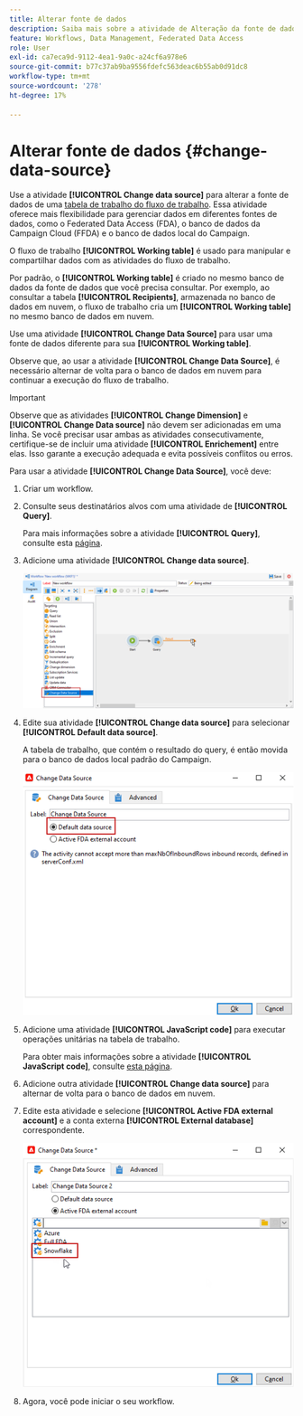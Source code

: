 ```yaml
---
title: Alterar fonte de dados
description: Saiba mais sobre a atividade de Alteração da fonte de dados
feature: Workflows, Data Management, Federated Data Access
role: User
exl-id: ca7eca9d-9112-4ea1-9a0c-a24cf6a978e6
source-git-commit: b77c37ab9ba9556fdefc563deac6b55ab0d91dc8
workflow-type: tm+mt
source-wordcount: '278'
ht-degree: 17%

---
```


# Alterar fonte de dados {#change-data-source}

Use a atividade **[!UICONTROL Change data source]** para alterar a fonte de dados de uma [tabela de trabalho do fluxo de trabalho](use-workflow-data.md#workflow-temporary-work-table). Essa atividade oferece mais flexibilidade para gerenciar dados em diferentes fontes de dados, como o Federated Data Access (FDA), o banco de dados da Campaign Cloud (FFDA) e o banco de dados local do Campaign.

O fluxo de trabalho **[!UICONTROL Working table]** é usado para manipular e compartilhar dados com as atividades do fluxo de trabalho.

Por padrão, o **[!UICONTROL Working table]** é criado no mesmo banco de dados da fonte de dados que você precisa consultar.
Por exemplo, ao consultar a tabela **[!UICONTROL Recipients]**, armazenada no banco de dados em nuvem, o fluxo de trabalho cria um **[!UICONTROL Working table]** no mesmo banco de dados em nuvem.

Use uma atividade **[!UICONTROL Change Data Source]** para usar uma fonte de dados diferente para sua **[!UICONTROL Working table]**.

Observe que, ao usar a atividade **[!UICONTROL Change Data Source]**, é necessário alternar de volta para o banco de dados em nuvem para continuar a execução do fluxo de trabalho.

>[!IMPORTANT]
>
>Observe que as atividades **[!UICONTROL Change Dimension]** e **[!UICONTROL Change Data source]** não devem ser adicionadas em uma linha. Se você precisar usar ambas as atividades consecutivamente, certifique-se de incluir uma atividade **[!UICONTROL Enrichement]** entre elas. Isso garante a execução adequada e evita possíveis conflitos ou erros.

Para usar a atividade **[!UICONTROL Change Data Source]**, você deve:

1. Criar um workflow.

1. Consulte seus destinatários alvos com uma atividade de **[!UICONTROL Query]**.

   Para mais informações sobre a atividade **[!UICONTROL Query]**, consulte esta [página](query.md#create-a-query).

1. Adicione uma atividade **[!UICONTROL Change data source]**.

   ![](assets/change-data-source.png)

1. Edite sua atividade **[!UICONTROL Change data source]** para selecionar **[!UICONTROL Default data source]**.

   A tabela de trabalho, que contém o resultado do query, é então movida para o banco de dados local padrão do Campaign.

   ![](assets/change-data-source_2.png)

1. Adicione uma atividade **[!UICONTROL JavaScript code]** para executar operações unitárias na tabela de trabalho.

   Para obter mais informações sobre a atividade **[!UICONTROL JavaScript code]**, consulte [esta página](sql-code-and-javascript-code.md#javascript-code).

1. Adicione outra atividade **[!UICONTROL Change data source]** para alternar de volta para o banco de dados em nuvem.

1. Edite esta atividade e selecione **[!UICONTROL Active FDA external account]** e a conta externa **[!UICONTROL External database]** correspondente.

   ![](assets/change-data-source_3.png)

1. Agora, você pode iniciar o seu workflow.

